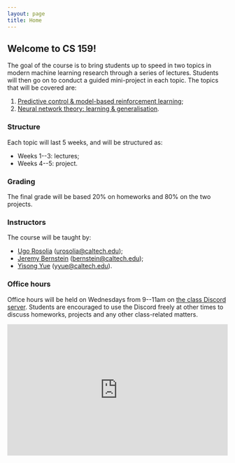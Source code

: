```yaml
---
layout: page
title: Home
---
```


## Welcome to CS 159!

The goal of the course is to bring students up to speed in two topics in modern machine learning research through a series of lectures. Students will then go on to conduct a guided mini-project in each topic. The topics that will be covered are:

1. [Predictive control & model-based reinforcement learning](/control);
2. [Neural network theory: learning & generalisation](/learning).

### Structure

Each topic will last 5 weeks, and will be structured as:

- Weeks 1--3: lectures;
- Weeks 4--5: project.

### Grading

The final grade will be based 20% on homeworks and 80% on the two projects.

### Instructors

The course will be taught by:
- [Ugo Rosolia](https://urosolia.github.io/) ([urosolia@caltech.edu](mailito:urosolia@caltech.edu)); 
- [Jeremy Bernstein](https://jeremybernste.in/) ([bernstein@caltech.edu](mailto:bernstein@caltech.edu));
- [Yisong Yue](http://yisongyue.com/) ([yyue@caltech.edu](mailto:yyue@caltech.edu)).

### Office hours

Office hours will be held on Wednesdays from 9--11am on [the class Discord server](https://discord.gg/vMn5fgjYkq). Students are encouraged to use the Discord freely at other times to discuss homeworks, projects and any other class-related matters.

<center><iframe src="https://discord.com/widget?id=820692257828110386&theme=dark" style="width:100%; height:300px" allowtransparency="true" frameborder="0" sandbox="allow-popups allow-popups-to-escape-sandbox allow-same-origin allow-scripts"></iframe></center>
